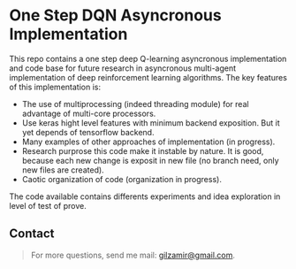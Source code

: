 One Step DQN Asyncronous Implementation
=

This repo contains a one step deep Q-learning asyncronous implementation and code base for future research in asyncronous multi-agent implementation of deep reinforcement learning algorithms. The key features of this implementation is:
* The use of multiprocessing (indeed threading module) for real advantage of multi-core processors. 
* Use keras hight level features with minimum backend exposition. But it yet depends of tensorflow backend.
* Many examples of other approaches of implementation (in progress).
* Research purprose this code make it instable by nature.  It is good, because each new change is exposit in new file (no branch need, only new files are created).
* Caotic organization of code (organization in progress).

The code available contains differents experiments and idea exploration in level of test of prove.

Contact
---
>For more questions, send me mail: gilzamir@gmail.com.
